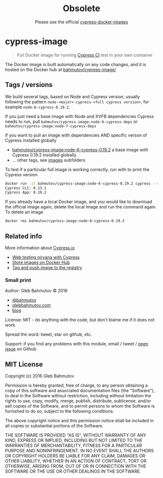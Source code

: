 <center>
  <h1>Obsolete</h1>
  <p>Please use the official <a href="https://github.com/cypress-io/cypress-docker-images">cypress-docker-images</a></p>
</center>

# cypress-image

> Full Docker image for running [Cypress CI][cy] test in your own container

The Docker image is built automatically on any code changes,
and it is hosted on the Docker hub at
[bahmutov/cypress-image/](https://hub.docker.com/r/bahmutov/cypress-image/)

## Tags / versions

We build several tags, based on Node and Cypress version, usually following
the pattern `node-<major>-cypress-<full cypress version>`, for example
`node-6-cypress-0.19.2`.

If you just need a base image with Node and XVFB dependencies Cypress needs
to run, pull `bahmutov/cypress-image:node-6-cypress-deps` or
`bahmutov/cypress-image:node-7-cypress-deps`

If you want to pull an image with dependencies AND specific verson of
Cypress installed globally

* [bahmutov/cypress-image:node-6-cypress-0.19.2](images/node-6-cypress-0.19.2)
  a base image with Cypress 0.19.2 installed globally
* ... other tags, see [images][images] subfolders

[images]: https://github.com/bahmutov/cypress-image/tree/master/images

To test if a particular full image is working correctly, run with to print
the Cypress version

```sh
docker run -it bahmutov/cypress-image:node-6-cypress-0.19.2 cypress --version
Cypress CLI: 0.13.1
Cypress App: 0.19.2
```

If you already have a local Docker image, and you would like to download the
official image again, delete the local image and run the command again. To
delete an image

```sh
docker rmi bahmutov/cypress-image:node-6-cypress-0.19.2
```

## Related info

More information about [Cypress.io][cy]

* [Web testing nirvana with Cypress][blog post]
* [Store images on Docker Hub](https://docs.docker.com/engine/tutorials/dockerrepos/)
* [Tag and push image to the registry](https://docs.docker.com/mac/step_six/)

[cy]: https://www.cypress.io/
[blog post]: https://glebbahmutov.com/blog/web-testing-nirvana-with-cypress/

### Small print

Author: Gleb Bahmutov &copy; 2016

* [@bahmutov](https://twitter.com/bahmutov)
* [glebbahmutov.com](http://glebbahmutov.com)
* [blog](http://glebbahmutov.com/blog/)

License: MIT - do anything with the code, but don't blame me if it does not work.

Spread the word: tweet, star on github, etc.

Support: if you find any problems with this module, email / tweet /
[open issue](https://github.com/bahmutov/cypress-image/issues) on Github

## MIT License

Copyright (c) 2016 Gleb Bahmutov

Permission is hereby granted, free of charge, to any person
obtaining a copy of this software and associated documentation
files (the "Software"), to deal in the Software without
restriction, including without limitation the rights to use,
copy, modify, merge, publish, distribute, sublicense, and/or sell
copies of the Software, and to permit persons to whom the
Software is furnished to do so, subject to the following
conditions:

The above copyright notice and this permission notice shall be
included in all copies or substantial portions of the Software.

THE SOFTWARE IS PROVIDED "AS IS", WITHOUT WARRANTY OF ANY KIND,
EXPRESS OR IMPLIED, INCLUDING BUT NOT LIMITED TO THE WARRANTIES
OF MERCHANTABILITY, FITNESS FOR A PARTICULAR PURPOSE AND
NONINFRINGEMENT. IN NO EVENT SHALL THE AUTHORS OR COPYRIGHT
HOLDERS BE LIABLE FOR ANY CLAIM, DAMAGES OR OTHER LIABILITY,
WHETHER IN AN ACTION OF CONTRACT, TORT OR OTHERWISE, ARISING
FROM, OUT OF OR IN CONNECTION WITH THE SOFTWARE OR THE USE OR
OTHER DEALINGS IN THE SOFTWARE.
